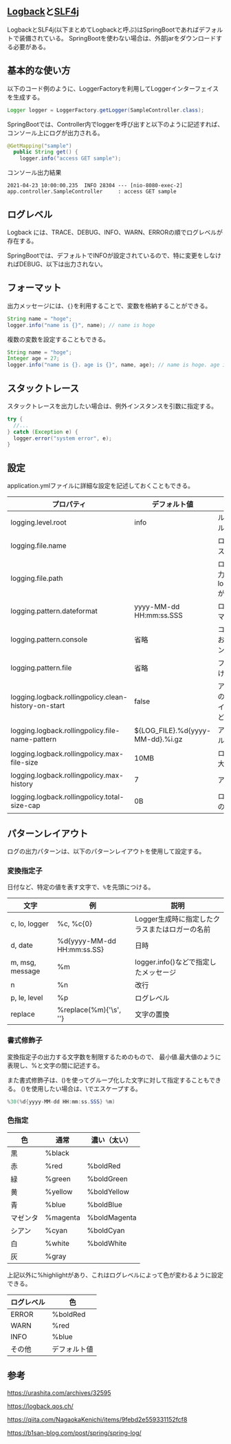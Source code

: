 ## [Logback](#)と[SLF4j](https://www.slf4j.org/download.html)

LogbackとSLF4j(以下まとめてLogbackと呼ぶ)はSpringBootであればデフォルトで装備されている。
SpringBootを使わない場合は、外部jarをダウンロードする必要がある。

## 基本的な使い方

以下のコード例のように、LoggerFactoryを利用してLoggerインターフェイスを生成する。

```Java
Logger logger = LoggerFactory.getLogger(SampleController.class);
```

SpringBootでは、Controller内でloggerを呼び出すと以下のように記述すれば、コンソール上にログが出力される。

```Java
@GetMapping("sample")
  public String get() {
    logger.info("access GET sample");
```

コンソール出力結果

```console
2021-04-23 10:00:00.235  INFO 28304 --- [nio-8080-exec-2] app.controller.SampleController     : access GET sample
```

## ログレベル

Logback には、TRACE、DEBUG、INFO、WARN、ERRORの順でログレベルが存在する。

SpringBootでは、デフォルトでINFOが設定されているので、特に変更をしなければDEBUG、以下は出力されない。

## フォーマット

出力メッセージには、`{}`を利用することで、変数を格納することができる。

```Java
String name = "hoge";
logger.info("name is {}", name); // name is hoge
```

複数の変数を設定することもできる。

```Java
String name = "hoge";
Integer age = 27; 
logger.info("name is {}. age is {}", name, age); // name is hoge. age is 27
```

## スタックトレース

スタックトレースを出力したい場合は、例外インスタンスを引数に指定する。

```Java
try {
  //...
} catch (Exception e) {
  logger.error("system error", e);
}
```

## 設定

application.ymlファイルに詳細な設定を記述しておくこともできる。

プロパティ|デフォルト値|説明
--|--|--
logging.level.root|info|ルートのログレベル
logging.file.name|	|ログファイルのパス
logging.file.path|	|ログファイルの出力先フォルダパス logging.file.nameが優先される
logging.pattern.dateformat|yyyy-MM-dd HH:mm:ss.SSS|ログの日付フォーマット
logging.pattern.console|省略|コンソール出力における出力パターン
logging.pattern.file|省略|ファイル出力における出力パターン
logging.logback.rollingpolicy.clean-history-on-start|false|アプリケーションの起動時にアーカイブを削除するかどうか
logging.logback.rollingpolicy.file-name-pattern|${LOG_FILE}.%d{yyyy-MM-dd}.%i.gz|アーカイブファイル名のパターン
logging.logback.rollingpolicy.max-file-size|10MB|ログファイルの最大サイズ
logging.logback.rollingpolicy.max-history|7|アーカイブ日数
logging.logback.rollingpolicy.total-size-cap|0B|ログバックアップの合計サイズ

## パターンレイアウト

ログの出力パターンは、以下のパターンレイアウトを使用して設定する。

### 変換指定子

日付など、特定の値を表す文字で、`%`を先頭につける。

文字|例|説明
--|--|--
c, lo, logger	| %c, %c{0}	| Logger生成時に指定したクラスまたはロガーの名前
d, date	| %d{yyyy-MM-dd HH:mm:ss.SS} | 日時
m, msg, message	| %m |	logger.info()などで指定したメッセージ
n | %n | 改行
p, le, level | %p | ログレベル
replace	| %replace(%m){'\s', ''} | 文字の置換

### 書式修飾子

変換指定子の出力する文字数を制限するためのもので、 最小値.最大値のように表現し、%と文字の間に記述する。

また書式修飾子は、()を使ってグループ化した文字に対して指定することもできる。 ()を使用したい場合は、\でエスケープする。

```Java
%30(%d{yyyy-MM-dd HH:mm:ss.SSS} %m)
```

### 色指定

色|通常|濃い（太い）
--|--|--
黒|%black|
赤|%red|%boldRed
緑|%green|%boldGreen
黄|%yellow|%boldYellow
青|%blue|%boldBlue
マゼンタ|%magenta|%boldMagenta
シアン|%cyan|%boldCyan
白|%white|%boldWhite
灰|%gray|

上記以外に%highlightがあり、これはログレベルによって色が変わるように設定できる。

ログレベル | 色
--|--
ERROR|%boldRed
WARN|%red
INFO|%blue
その他|デフォルト値

## 参考

https://urashita.com/archives/32595

https://logback.qos.ch/

https://qiita.com/NagaokaKenichi/items/9febd2e559331152fcf8

https://b1san-blog.com/post/spring/spring-log/
